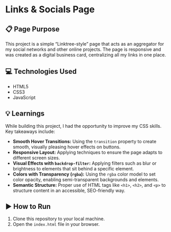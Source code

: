 # Links & Socials Page

## :clipboard: Page Purpose
This project is a simple “Linktree-style” page that acts as an aggregator for my social networks and other online projects. The page is responsive and was created as a digital business card, centralizing all my links in one place.

## :computer: Technologies Used
- HTML5
- CSS3
- JavaScript

## :bulb: Learnings
While building this project, I had the opportunity to improve my CSS skills. Key takeaways include:

- **Smooth Hover Transitions:** Using the `transition` property to create smooth, visually pleasing hover effects on buttons.
- **Responsive Layout:** Applying techniques to ensure the page adapts to different screen sizes.
- **Visual Effects with `backdrop-filter`:** Applying filters such as blur or brightness to elements that sit behind a specific element.
- **Colors with Transparency (`rgba`):** Using the `rgba` color model to set color opacity, enabling semi-transparent backgrounds and elements.
- **Semantic Structure:** Proper use of HTML tags like `<h1>`, `<h2>`, and `<p>` to structure content in an accessible, SEO-friendly way.

## :arrow_forward: How to Run
1. Clone this repository to your local machine.
2. Open the `index.html` file in your browser.
